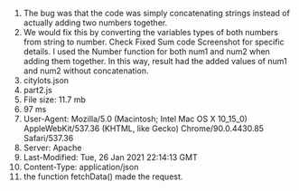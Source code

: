 1. The bug was that the code was simply concatenating strings instead of actually adding two numbers together.
2. We would fix this by converting the variables types of both numbers from string to number. Check Fixed Sum code Screenshot for specific details. I used the Number function for both num1 and num2 when adding them together. In this way, result had the added values of num1 and num2 without concatenation. 
3. citylots.json
4. part2.js
5. File size: 11.7 mb
6. 97 ms
7. User-Agent: Mozilla/5.0 (Macintosh; Intel Mac OS X 10_15_0) AppleWebKit/537.36 (KHTML, like Gecko) Chrome/90.0.4430.85 Safari/537.36
8. Server: Apache
9. Last-Modified: Tue, 26 Jan 2021 22:14:13 GMT
10. Content-Type: application/json
11. the function fetchData() made the request.